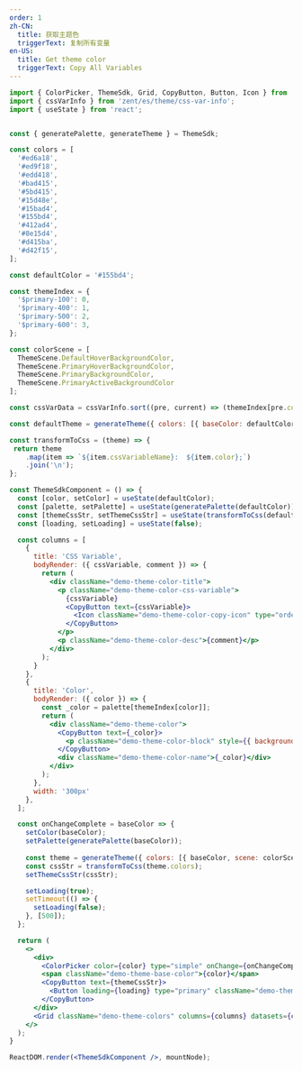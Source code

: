 ```yaml
---
order: 1
zh-CN:
  title: 获取主题色
  triggerText: 复制所有变量
en-US:
  title: Get theme color
  triggerText: Copy All Variables
---
```


```jsx
import { ColorPicker, ThemeSdk, Grid, CopyButton, Button, Icon } from 'zent';
import { cssVarInfo } from 'zent/es/theme/css-var-info';
import { useState } from 'react';


const { generatePalette, generateTheme } = ThemeSdk;

const colors = [
  '#ed6a18',
  '#ed9f18',
  '#edd418',
  '#bad415',
  '#5bd415',
  '#15d48e',
  '#15bad4',
  '#155bd4',
  '#412ad4',
  '#8e15d4',
  '#d415ba',
  '#d42f15',
];

const defaultColor = '#155bd4';

const themeIndex = {
  '$primary-100': 0,
  '$primary-400': 1,
  '$primary-500': 2,
  '$primary-600': 3,
};

const colorScene = [
  ThemeScene.DefaultHoverBackgroundColor,
  ThemeScene.PrimaryHoverBackgroundColor,
  ThemeScene.PrimaryBackgroundColor,
  ThemeScene.PrimaryActiveBackgroundColor
];

const cssVarData = cssVarInfo.sort((pre, current) => (themeIndex[pre.color] - themeIndex[current.color]));

const defaultTheme = generateTheme({ colors: [{ baseColor: defaultColor, scene: colorScene }] });

const transformToCss = (theme) => {
 return theme
    .map(item => `${item.cssVariableName}:  ${item.color};`)
    .join('\n');
};

const ThemeSdkComponent = () => {
  const [color, setColor] = useState(defaultColor);
  const [palette, setPalette] = useState(generatePalette(defaultColor));
  const [themeCssStr, setThemeCssStr] = useState(transformToCss(defaultTheme.colors));
  const [loading, setLoading] = useState(false);

  const columns = [
    {
      title: 'CSS Variable',
      bodyRender: ({ cssVariable, comment }) => {
        return (
          <div className="demo-theme-color-title">
            <p className="demo-theme-color-css-variable">
              {cssVariable}
              <CopyButton text={cssVariable}>
                <Icon className="demo-theme-color-copy-icon" type="order-o" />
              </CopyButton>
            </p>
            <p className="demo-theme-color-desc">{comment}</p>
          </div>
        );
      }
    },
    {
      title: 'Color',
      bodyRender: ({ color }) => {
        const _color = palette[themeIndex[color]];
        return (
          <div className="demo-theme-color">
            <CopyButton text={_color}>
              <p className="demo-theme-color-block" style={{ background: _color }}></p>
            </CopyButton>
            <div className="demo-theme-color-name">{_color}</div>
          </div>
        );
      },
      width: '300px'
    },
  ];

  const onChangeComplete = baseColor => {
    setColor(baseColor);
    setPalette(generatePalette(baseColor));
 
    const theme = generateTheme({ colors: [{ baseColor, scene: colorScene }] });
    const cssStr = transformToCss(theme.colors);
    setThemeCssStr(cssStr);

    setLoading(true);
    setTimeout(() => {
      setLoading(false);
    }, [500]);
  };

  return (
    <>
      <div>
        <ColorPicker color={color} type="simple" onChange={onChangeComplete} presetColors={colors} />
        <span className="demo-theme-base-color">{color}</span>
        <CopyButton text={themeCssStr}>
          <Button loading={loading} type="primary" className="demo-theme-copy-btn">{i18n.triggerText}</Button>
        </CopyButton>
      </div>
      <Grid className="demo-theme-colors" columns={columns} datasets={cssVarData} />
    </>
  );
}

ReactDOM.render(<ThemeSdkComponent />, mountNode);
```
<style>
.demo-theme-color-title {
  font-size: 14px;
  color: #333;
}

.demo-theme-color-css-variable {
  cursor: pointer;
}

.demo-theme-color-desc {
  font-size: 12px;
  color: #999;
}

.demo-theme-color {
  margin: 4px 8px 4px 4px;
  width: 80px;
}

.demo-theme-color-block {
  width: 80px;
  height: 30px;
  margin-bottom: 4px;
  border-radius: 2px;
  display: flex;
  justify-content: center;
  align-items: center;
  color: #000;
  cursor: pointer;
}

.demo-theme-color-copy-icon {
  margin-left: 4px;
}

.demo-theme-color-name {
  color: #333;
  text-align: center;
}

.demo-theme-base-color {
  margin-left: 8px;
}

.demo-theme-copy-btn {
  float: right;
}

.demo-theme-colors {
  margin-top: 16px;
}
</style>
